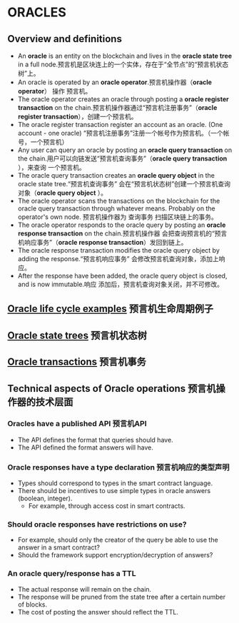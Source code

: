# ORACLES

## Overview and definitions

- An **oracle** is an entity on the blockchain and lives in the **oracle state tree** in a full node.预言机是区块连上的一个实体，存在于“全节点”的“预言机状态树”上。
- An oracle is operated by an **oracle operator**.预言机操作器（**oracle operator**） 操作 预言机。
- The oracle operator creates an oracle through posting a **oracle register transaction** on the chain.预言机操作器通过“预言机注册事务”（**oracle register transaction**），创建一个预言机。
- The oracle register transaction register an account as an oracle. (One account - one oracle)  “预言机注册事务”注册一个帐号作为预言机。（一个帐号，一个预言机）
- Any user can query an oracle by posting an  **oracle query transaction** on the chain.用户可以向链发送“预言机查询事务”（**oracle query transaction** ），来查询 一个预言机。
- The oracle query transaction creates an **oracle query object** in the oracle state tree.“预言机查询事务” 会在“预言机状态树”创建一个预言机查询对象（**oracle query object** ）。
- The oracle operator scans the transactions on the blockchain for the
  oracle query transaction through whatever means. Probably on the operator's own node. 预言机操作器为 查询事务 扫描区块链上的事务。
- The oracle operator responds to the oracle query by posting an **oracle response transaction** on the chain.预言机操作器 会把查询预言机的“预言机响应事务”（**oracle response transaction**）发回到链上。
- The oracle response transaction modifies the oracle query object by adding the response.“预言机响应事务” 会修改预言机查询对象，添加上响应。
- After the response have been added, the oracle query object is closed, and is now immutable.响应 添加后，预言机查询对象关闭，并不可修改。

## [Oracle life cycle examples](./oracle_life_cycle.md) 预言机生命周期例子 

## [Oracle state trees](./oracle_state_tree.md) 预言机状态树

## [Oracle transactions](./oracle_transactions.md) 预言机事务

## Technical aspects of Oracle operations 预言机操作器的技术层面

### Oracles have a published API 预言机API

- The API defines the format that queries should have.
- The API defined the format answers will have.

### Oracle responses have a type declaration 预言机响应的类型声明
- Types should correspond to types in the smart contract language.
- There should be incentives to use simple types in oracle answers (boolean, integer).
  - For example, through access cost in smart contracts.

### Should oracle responses have restrictions on use?
- For example, should only the creator of the query be able to use the
  answer in a smart contract?
- Should the framework support encryption/decryption of answers?

### An oracle query/response has a TTL
- The actual response will remain on the chain.
- The response will be pruned from the state tree after a certain number of blocks.
- The cost of posting the answer should reflect the TTL.
